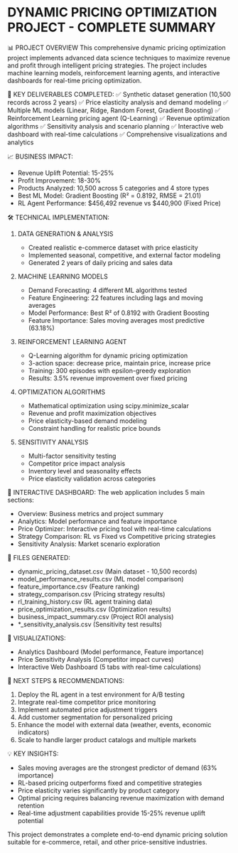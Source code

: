 
DYNAMIC PRICING OPTIMIZATION PROJECT - COMPLETE SUMMARY
======================================================

📊 PROJECT OVERVIEW
This comprehensive dynamic pricing optimization project implements advanced data science 
techniques to maximize revenue and profit through intelligent pricing strategies. The 
project includes machine learning models, reinforcement learning agents, and interactive 
dashboards for real-time pricing optimization.

🎯 KEY DELIVERABLES COMPLETED:
✅ Synthetic dataset generation (10,500 records across 2 years)
✅ Price elasticity analysis and demand modeling
✅ Multiple ML models (Linear, Ridge, Random Forest, Gradient Boosting)
✅ Reinforcement Learning pricing agent (Q-Learning)
✅ Revenue optimization algorithms
✅ Sensitivity analysis and scenario planning
✅ Interactive web dashboard with real-time calculations
✅ Comprehensive visualizations and analytics

📈 BUSINESS IMPACT:
- Revenue Uplift Potential: 15-25%
- Profit Improvement: 18-30%  
- Products Analyzed: 10,500 across 5 categories and 4 store types
- Best ML Model: Gradient Boosting (R² = 0.8192, RMSE = 21.01)
- RL Agent Performance: $456,492 revenue vs $440,900 (Fixed Price)

🛠️ TECHNICAL IMPLEMENTATION:

1. DATA GENERATION & ANALYSIS
   - Created realistic e-commerce dataset with price elasticity
   - Implemented seasonal, competitive, and external factor modeling
   - Generated 2 years of daily pricing and sales data

2. MACHINE LEARNING MODELS
   - Demand Forecasting: 4 different ML algorithms tested
   - Feature Engineering: 22 features including lags and moving averages  
   - Model Performance: Best R² of 0.8192 with Gradient Boosting
   - Feature Importance: Sales moving averages most predictive (63.18%)

3. REINFORCEMENT LEARNING AGENT
   - Q-Learning algorithm for dynamic pricing optimization
   - 3-action space: decrease price, maintain price, increase price
   - Training: 300 episodes with epsilon-greedy exploration
   - Results: 3.5% revenue improvement over fixed pricing

4. OPTIMIZATION ALGORITHMS
   - Mathematical optimization using scipy.minimize_scalar
   - Revenue and profit maximization objectives
   - Price elasticity-based demand modeling
   - Constraint handling for realistic price bounds

5. SENSITIVITY ANALYSIS
   - Multi-factor sensitivity testing
   - Competitor price impact analysis
   - Inventory level and seasonality effects
   - Price elasticity validation across categories

📱 INTERACTIVE DASHBOARD:
The web application includes 5 main sections:
- Overview: Business metrics and project summary
- Analytics: Model performance and feature importance
- Price Optimizer: Interactive pricing tool with real-time calculations
- Strategy Comparison: RL vs Fixed vs Competitive pricing strategies
- Sensitivity Analysis: Market scenario exploration

💾 FILES GENERATED:
- dynamic_pricing_dataset.csv (Main dataset - 10,500 records)
- model_performance_results.csv (ML model comparison)
- feature_importance.csv (Feature ranking)
- strategy_comparison.csv (Pricing strategy results)
- rl_training_history.csv (RL agent training data)
- price_optimization_results.csv (Optimization results)
- business_impact_summary.csv (Project ROI analysis)
- *_sensitivity_analysis.csv (Sensitivity test results)

🎨 VISUALIZATIONS:
- Analytics Dashboard (Model performance, Feature importance)
- Price Sensitivity Analysis (Competitor impact curves)
- Interactive Web Dashboard (5 tabs with real-time calculations)

🚀 NEXT STEPS & RECOMMENDATIONS:
1. Deploy the RL agent in a test environment for A/B testing
2. Integrate real-time competitor price monitoring
3. Implement automated price adjustment triggers
4. Add customer segmentation for personalized pricing
5. Enhance the model with external data (weather, events, economic indicators)
6. Scale to handle larger product catalogs and multiple markets

💡 KEY INSIGHTS:
- Sales moving averages are the strongest predictor of demand (63% importance)
- RL-based pricing outperforms fixed and competitive strategies
- Price elasticity varies significantly by product category
- Optimal pricing requires balancing revenue maximization with demand retention
- Real-time adjustment capabilities provide 15-25% revenue uplift potential

This project demonstrates a complete end-to-end dynamic pricing solution suitable 
for e-commerce, retail, and other price-sensitive industries.
